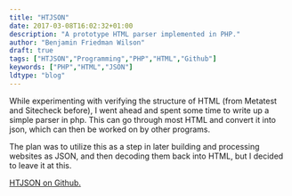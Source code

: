 ```yaml
---
title: "HTJSON"
date: 2017-03-08T16:02:32+01:00
description: "A prototype HTML parser implemented in PHP."
author: "Benjamin Friedman Wilson"
draft: true
tags: ["HTJSON","Programming","PHP","HTML","Github"]
keywords: ["PHP","HTML","JSON"]
ldtype: "blog"
---
```


While experimenting with verifying the structure of HTML (from Metatest and Sitecheck before), I went ahead and spent some time to write up a simple parser in php.
This can go through most HTML and convert it into json, which can then be worked on by other programs.

The plan was to utilize this as a step in later building and processing websites as JSON, and then decoding them back into HTML, but I decided to leave it at this.

[HTJSON on Github.](https://github.com/montymxb/HTJSON#readme)
